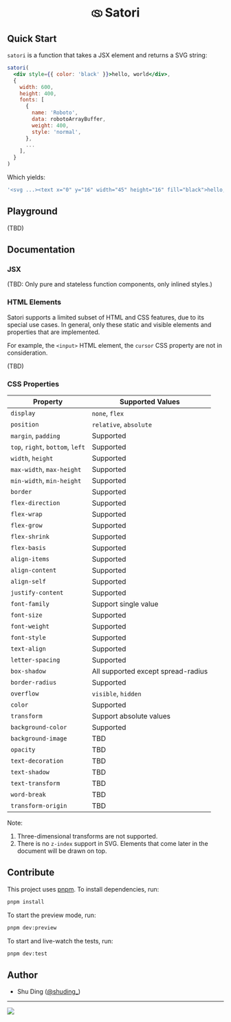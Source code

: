 <h1 align="center">
  🄪 Satori
</h1>

## Quick Start

`satori` is a function that takes a JSX element and returns a SVG string:

```jsx
satori(
  <div style={{ color: 'black' }}>hello, world</div>,
  {
    width: 600,
    height: 400,
    fonts: [
      {
        name: 'Roboto',
        data: robotoArrayBuffer,
        weight: 400,
        style: 'normal',
      },
      ...
    ],
  }
)
```

Which yields:

```js
'<svg ...><text x="0" y="16" width="45" height="16" fill="black">hello, world</text></svg>'
```

## Playground

(TBD)

## Documentation

### JSX

(TBD: Only pure and stateless function components, only inlined styles.)

### HTML Elements

Satori supports a limited subset of HTML and CSS features, due to its special use cases. In general, only these static and visible elements and properties that are implemented. 

For example, the `<input>` HTML element, the `cursor` CSS property are not in consideration.

(TBD)

### CSS Properties

| Property | Supported Values |
| --- | --- |
| `display` | `none`, `flex` |
| `position` | `relative`, `absolute` |
| `margin`, `padding` | Supported |
| `top`, `right`, `bottom`, `left` | Supported |
| `width`, `height` | Supported |
| `max-width`, `max-height` | Supported |
| `min-width`, `min-height` | Supported |
| `border` | Supported |
| `flex-direction` | Supported |
| `flex-wrap` | Supported |
| `flex-grow` | Supported |
| `flex-shrink` | Supported |
| `flex-basis` | Supported |
| `align-items` | Supported |
| `align-content` | Supported |
| `align-self` | Supported |
| `justify-content` | Supported |
| `font-family` | Support single value |
| `font-size` | Supported |
| `font-weight` | Supported |
| `font-style` | Supported |
| `text-align` | Supported |
| `letter-spacing` | Supported |
| `box-shadow` | All supported except spread-radius |
| `border-radius` | Supported |
| `overflow` | `visible`, `hidden` |
| `color` | Supported |
| `transform` | Support absolute values |
| `background-color` | Supported |
| `background-image` | TBD |
| `opacity` | TBD |
| `text-decoration` | TBD |
| `text-shadow` | TBD |
| `text-transform` | TBD |
| `word-break` | TBD |
| `transform-origin` | TBD |

Note:

1. Three-dimensional transforms are not supported.
2. There is no `z-index` support in SVG. Elements that come later in the document will be drawn on top.

## Contribute

This project uses [pnpm](https://pnpm.io). To install dependencies, run:

```bash
pnpm install
```

To start the preview mode, run:

```bash
pnpm dev:preview
```

To start and live-watch the tests, run:

```bash
pnpm dev:test
```

## Author

- Shu Ding ([@shuding_](https://twitter.com/shuding_))

---

<a aria-label="Vercel logo" href="https://vercel.com">
  <img src="https://badgen.net/badge/icon/Made%20by%20Vercel?icon=zeit&label&color=black&labelColor=black">
</a>
